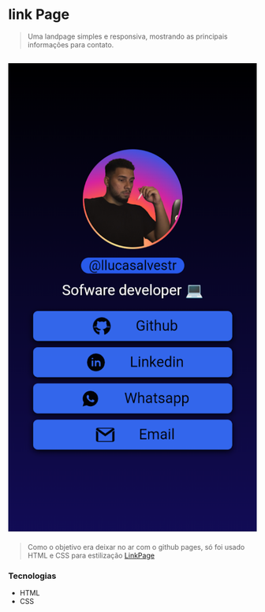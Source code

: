 # link Page

> Uma landpage simples e responsiva, mostrando as principais informações para contato. 

![image](/assets/linkPage.png)
---
> Como o objetivo era deixar no ar com o github pages, só foi usado HTML e CSS para estilização
> [LinkPage](https://ryanlucass.github.io/LinkPage/home)

 ### Tecnologias
- HTML
- CSS
